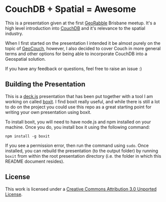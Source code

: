 # CouchDB + Spatial = Awesome

This is a presentation given at the first [GeoRabble](http://georabble.org/) Brisbane meetup. It's a high level introduction into [CouchDB](http://couchdb.apache.org/) and it's relevance to the spatial industry.

When I first started on the presentation I intended it be almost purely on the topic of [GeoCouch](https://github.com/couchbase/geocouch), however, I also decided to cover Couch in more general terms and other options for being able to incorporate CouchDB into a Geospatial solution.

If you have any feedback or questions, feel free to raise an issue :)

## Building the Presentation

This is a [deck.js](http://imakewebthings.com/deck.js/) presentation that has been put together with a tool I am working on called [boxit](https://github.com/DamonOehlman/boxit).  I find boxit really useful, and while there is still a lot to do on the project you could use this repo as a great starting point for writing your own presentation using boxit.

To install boxit, you will need to have node.js and npm installed on your machine.  Once you do, you install box it using the following command:

```
npm install -g boxit
```

If you see a permission error, then run the command using `sudo`.  Once installed, you can rebuild the presentation (to the output folder) by running `boxit` from within the root presentation directory (i.e. the folder in which this README document resides).

## License

This work is licensed under a [Creative Commons Attribution 3.0 Unported License](http://creativecommons.org/licenses/by/3.0/).